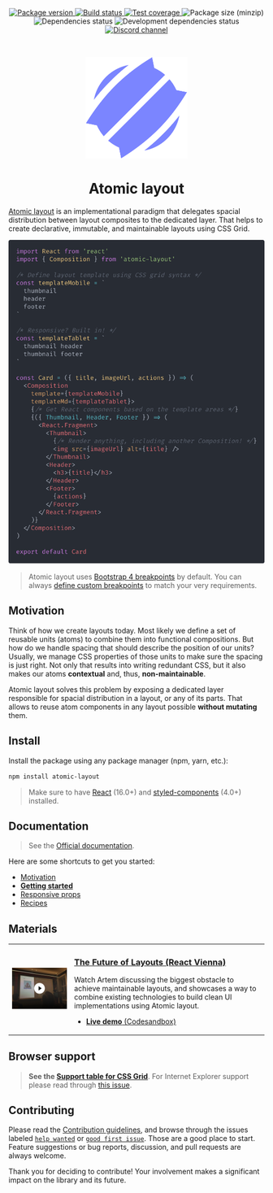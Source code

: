 <p align="center">
  <a href="https://www.npmjs.com/package/atomic-layout" target="_blank">
    <img src="https://img.shields.io/npm/v/atomic-layout.svg" alt="Package version" />
  </a>
  <a href="https://circleci.com/gh/kettanaito/atomic-layout" target="_blank">
    <img src="https://img.shields.io/circleci/project/github/kettanaito/atomic-layout/master.svg" alt="Build status" />
  </a>
  <a href="https://coveralls.io/github/kettanaito/atomic-layout" target="_blank">
    <img src="https://coveralls.io/repos/github/kettanaito/atomic-layout/badge.svg" alt="Test coverage" />
  </a>
  <img src="https://img.shields.io/bundlephobia/minzip/atomic-layout.svg" alt="Package size (minzip)" />
  <img src="https://img.shields.io/david/kettanaito/atomic-layout.svg" alt="Dependencies status" />
  <img src="https://img.shields.io/david/dev/kettanaito/atomic-layout.svg" alt="Development dependencies status" />
  <a href="https://img.shields.io/discord/102860784329052160.svg?label=Chat&logo=discord&style=flat">
    <img src="https://img.shields.io/discord/102860784329052160.svg?label=Chat&logo=discord&style=flat" alt="Discord channel">
  </a>
</p>

<br>

<p align="center">
  <img src="./logo.svg" width="200" alt="Atomic layout" />
</p>

<h1 align="center">Atomic layout</h1>

[Atomic layout](https://github.com/kettanaito/atomic-layout) is an implementational paradigm that delegates spacial distribution between layout composites to the dedicated layer. That helps to create declarative, immutable, and maintainable layouts using CSS Grid.

<p align="center">
  <img src="example.png" width="650" alt="Atomic layout usage example" />
</p>

> Atomic layout uses [Bootstrap 4 breakpoints](https://getbootstrap.com/docs/4.0/layout/grid/#grid-options) by default. You can always [define custom breakpoints](https://redd.gitbook.io/atomic-layout/api/layout/configure#breakpoints) to match your very requirements.

## Motivation

Think of how we create layouts today. Most likely we define a set of reusable units \(atoms\) to combine them into functional compositions. But how do we handle spacing that should describe the position of our units? Usually, we manage CSS properties of those units to make sure the spacing is just right. Not only that results into writing redundant CSS, but it also makes our atoms **contextual** and, thus, **non-maintainable**.

Atomic layout solves this problem by exposing a dedicated layer responsible for spacial distribution in a layout, or any of its parts. That allows to reuse atom components in any layout possible **without mutating** them.

## Install

Install the package using any package manager (npm, yarn, etc.):

```bash
npm install atomic-layout
```

> Make sure to have [React](https://github.com/facebook/react) (16.0+) and [styled-components](https://github.com/styled-components/styled-components) (4.0+) installed.

## Documentation

> See the [Official documentation](https://redd.gitbook.io/atomic-layout).

Here are some shortcuts to get you started:

- [Motivation](https://redd.gitbook.io/atomic-layout/general/motivation)
- [**Getting started**](https://redd.gitbook.io/atomic-layout/general/getting-started)
- [Responsive props](https://redd.gitbook.io/atomic-layout/fundamentals/responsive-props)
- [Recipes](https://redd.gitbook.io/atomic-layout/general/recipes)

## Materials

<table border="0">
  <tr>
    <td>
      <a href="https://www.youtube.com/watch?v=x_93DjN_bUA">
        <img width="500" src="./materials/react-vienna-thumbnail.jpg" alt="The Future of Layouts — Artem Zakharchenko" />
      </a>
    </td>
    <td>
      <h3><a href="https://www.youtube.com/watch?v=x_93DjN_bUA">The Future of Layouts (React Vienna)</a></h3>
      <p>Watch Artem discussing the biggest obstacle to achieve maintainable layouts, and showcases a way to combine existing technologies to build clean UI implementations using Atomic layout.</p>
      <ul>
        <li><a href="https://codesandbox.io/s/8z6xnmnnnj"><strong>Live demo</strong> (Codesandbox)</a></li>
      </ul>
    </td>
  </tr>
</table>

## Browser support

> **See the [Support table for CSS Grid](https://caniuse.com/css-grid)**. For Internet Explorer support please read through [this issue](https://github.com/kettanaito/atomic-layout/issues/92).

## Contributing

Please read the [Contribution guidelines](https://redd.gitbook.io/atomic-layout/developers/contributing), and browse through the issues labeled [`help wanted`](https://github.com/kettanaito/atomic-layout/labels/help%20wanted) or [`good first issue`](https://github.com/kettanaito/atomic-layout/labels/good%20first%20issue). Those are a good place to start. Feature suggestions or bug reports, discussion, and pull requests are always welcome.

Thank you for deciding to contribute! Your involvement makes a significant impact on the library and its future.

